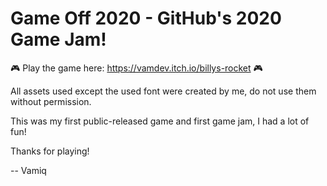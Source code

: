 # Game Off 2020 - GitHub's 2020 Game Jam!

🎮 Play the game here: https://vamdev.itch.io/billys-rocket 🎮

All assets used except the used font were created by me, do not use them without permission. 

This was my first public-released game and first game jam, I had a lot of fun!

Thanks for playing!

-- Vamiq
